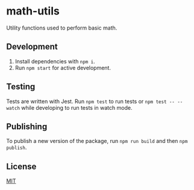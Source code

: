# math-utils

Utility functions used to perform basic math.

## Development

1. Install dependencies with `npm i`.
2. Run `npm start` for active development.

## Testing

Tests are written with Jest. Run `npm test` to run tests or `npm test -- --watch` while developing to run tests in watch mode.

## Publishing

To publish a new version of the package, run `npm run build` and then `npm publish`.

## License

[MIT](LICENSE)
